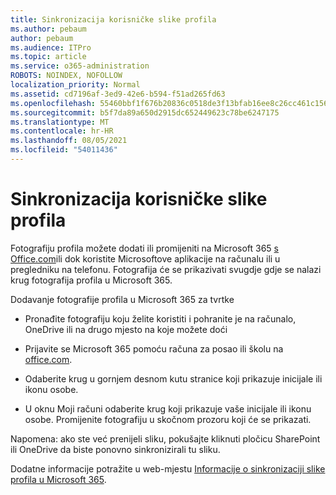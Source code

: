 ```yaml
---
title: Sinkronizacija korisničke slike profila
ms.author: pebaum
author: pebaum
ms.audience: ITPro
ms.topic: article
ms.service: o365-administration
ROBOTS: NOINDEX, NOFOLLOW
localization_priority: Normal
ms.assetid: cd7196af-3ed9-42e6-b594-f51ad265fd63
ms.openlocfilehash: 55460bbf1f676b20836c0518de3f13bfab16ee8c26cc461c1569ae4f750080ae
ms.sourcegitcommit: b5f7da89a650d2915dc652449623c78be6247175
ms.translationtype: MT
ms.contentlocale: hr-HR
ms.lasthandoff: 08/05/2021
ms.locfileid: "54011436"
---
```

# <a name="sync-a-users-profile-picture"></a>Sinkronizacija korisničke slike profila

Fotografiju profila možete dodati ili promijeniti na Microsoft 365 [s Office.com](https://www.office.com)ili dok koristite Microsoftove aplikacije na računalu ili u pregledniku na telefonu. Fotografija će se prikazivati svugdje gdje se nalazi krug fotografija profila u Microsoft 365.

Dodavanje fotografije profila u Microsoft 365 za tvrtke

- Pronađite fotografiju koju želite koristiti i pohranite je na računalo, OneDrive ili na drugo mjesto na koje možete doći

- Prijavite se Microsoft 365 pomoću računa za posao ili školu na [office.com](https://www.office.com).

- Odaberite krug u gornjem desnom kutu stranice koji prikazuje inicijale ili ikonu osobe.

- U oknu Moji računi odaberite krug koji prikazuje vaše inicijale ili ikonu osobe. Promijenite fotografiju u skočnom prozoru koji će se prikazati.

Napomena: ako ste već prenijeli sliku, pokušajte kliknuti pločicu SharePoint ili OneDrive da biste ponovno sinkronizirali tu sliku.

Dodatne informacije potražite u web-mjestu [Informacije o sinkronizaciji slike profila u Microsoft 365](https://support.office.com/article/information-about-profile-picture-synchronization-in-office-365-20594d76-d054-4af4-a660-401133e3d48a).
